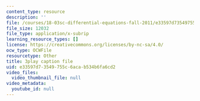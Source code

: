 ```yaml
---
content_type: resource
description: ''
file: /courses/18-03sc-differential-equations-fall-2011/e33597d73549755c6acab534b6fa6cd2_qbyeQum8qTE.srt
file_size: 12032
file_type: application/x-subrip
learning_resource_types: []
license: https://creativecommons.org/licenses/by-nc-sa/4.0/
ocw_type: OCWFile
resourcetype: Other
title: 3play caption file
uid: e33597d7-3549-755c-6aca-b534b6fa6cd2
video_files:
  video_thumbnail_file: null
video_metadata:
  youtube_id: null
---
```

